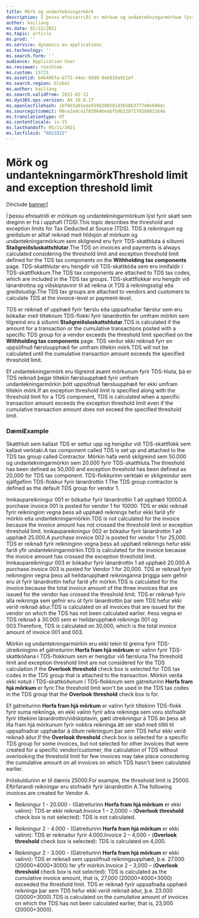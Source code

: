 ```yaml
---
title: Mörk og undantekningarmörk
description: Í þessu efnisatriði er mörkum og undantekningarmörkum lýst fyrir skatt sem dreginn er frá í upphafi (TDS).
author: kailiang
ms.date: 02/12/2021
ms.topic: article
ms.prod: ''
ms.service: dynamics-ax-applications
ms.technology: ''
ms.search.form: ''
audience: Application User
ms.reviewer: roschlom
ms.custom: 15721
ms.assetid: b4b406fa-b772-44ec-8dd8-8eb818a921ef
ms.search.region: Global
ms.author: kailiang
ms.search.validFrom: 2021-02-12
ms.dyn365.ops.version: AX 10.0.17
ms.openlocfilehash: 1bf0d3a01ede559d288581d3b58b3777d0e608dc
ms.sourcegitcommit: 08ce2a9ca1f02064beabfb9b228717d39882164b
ms.translationtype: HT
ms.contentlocale: is-IS
ms.lasthandoff: 05/11/2021
ms.locfileid: "6023322"
---
```

# <a name="threshold-limit-and-exception-threshold-limit"></a><span data-ttu-id="419a8-103">Mörk og undantekningarmörk</span><span class="sxs-lookup"><span data-stu-id="419a8-103">Threshold limit and exception threshold limit</span></span>

[!include [banner](../includes/banner.md)]

<span data-ttu-id="419a8-104">Í þessu efnisatriði er mörkum og undantekningarmörkum lýst fyrir skatt sem dreginn er frá í upphafi (TDS).</span><span class="sxs-lookup"><span data-stu-id="419a8-104">This topic describes the threshold and exception limits for Tax Deducted at Source (TDS).</span></span> <span data-ttu-id="419a8-105">TDS á reikningum og greiðslum er alltaf reiknað með hliðsjón af mörkum og undantekningarmörkum sem skilgreind eru fyrir TDS-skatthluta á síðunni **Staðgreiðsluskattshlutar**.</span><span class="sxs-lookup"><span data-stu-id="419a8-105">The TDS on invoices and payments is always calculated considering the threshold limit and exception threshold limit defined for the TDS tax components on the **Withholding tax components** page.</span></span> <span data-ttu-id="419a8-106">TDS-skatthlutar eru hengdir við TDS-skattkóða sem eru innifaldir í TDS-skattflokkum.</span><span class="sxs-lookup"><span data-stu-id="419a8-106">The TDS tax components are attached to TDS tax codes, which are included in the TDS tax groups.</span></span> <span data-ttu-id="419a8-107">TDS-skattflokkar eru hengdir við lánardrottna og viðskiptavinir til að reikna út TDS á reikningsstigi eða greiðslustigi.</span><span class="sxs-lookup"><span data-stu-id="419a8-107">The TDS tax groups are attached to vendors and customers to calculate TDS at the invoice-level or payment-level.</span></span>

<span data-ttu-id="419a8-108">TDS er reiknað ef upphæð fyrir færslu eða uppsafnaðar færslur sem eru bókaðar með tilteknum TDS-flokki fyrir lánardrottin fer umfram mörkin sem tilgreind eru á síðunni **Staðgreiðsluskattshlutar**.</span><span class="sxs-lookup"><span data-stu-id="419a8-108">TDS is calculated if the amount for a transaction or the cumulative transactions posted with a specific TDS group for a vendor exceeds the threshold limit specified on the **Withholding tax components** page.</span></span> <span data-ttu-id="419a8-109">TDS verður ekki reiknað fyrr en uppsöfnuð færsluupphæð fer umfram tiltekin mörk.</span><span class="sxs-lookup"><span data-stu-id="419a8-109">TDS will not be calculated until the cumulative transaction amount exceeds the specified threshold limit.</span></span>

<span data-ttu-id="419a8-110">Ef undantekningarmörk eru tilgreind ásamt mörkunum fyrir TDS-hluta, þá er TDS reiknað þegar tiltekin færsluupphæð fyrir umfram undantekningarmörkin þótt uppsöfnuð færsluupphæð fer ekki umfram tiltekin mörk.</span><span class="sxs-lookup"><span data-stu-id="419a8-110">If an exception threshold limit is specified along with the threshold limit for a TDS component, TDS is calculated when a specific transaction amount exceeds the exception threshold limit even if the cumulative transaction amount does not exceed the specified threshold limit.</span></span>

### <a name="example"></a><span data-ttu-id="419a8-111">Dæmi</span><span class="sxs-lookup"><span data-stu-id="419a8-111">Example</span></span>
<span data-ttu-id="419a8-112">Skatthluti sem kallast TDS er settur upp og hengdur við TDS-skattflokk sem kallast verktaki.</span><span class="sxs-lookup"><span data-stu-id="419a8-112">A tax component called TDS is set up and attached to the TDS tax group called Contractor.</span></span> <span data-ttu-id="419a8-113">Mörkin hafa verið skilgreind sem 50.000 og undantekningarmörkin sem 20.000 fyrir TDS-skatthluta.</span><span class="sxs-lookup"><span data-stu-id="419a8-113">The threshold has been defined as 50,000 and exception threshold has been defined as 20,000 for TDS tax component.</span></span> <span data-ttu-id="419a8-114">TDS-flokkurinn verktaki er skilgreindur sem sjálfgefinn TDS-flokkur fyrir lánardrottin 1.</span><span class="sxs-lookup"><span data-stu-id="419a8-114">The TDS group contractor is defined as the default TDS group for vendor 1.</span></span>

<span data-ttu-id="419a8-115">Innkaupareikningur 001 er bókaður fyrir lánardrottin 1 að upphæð 10000.</span><span class="sxs-lookup"><span data-stu-id="419a8-115">A purchase invoice 001 is posted for vendor 1 for 10000.</span></span> <span data-ttu-id="419a8-116">TDS er ekki reiknað fyrir reikninginn vegna þess að upphæð reiknings hefur ekki farið yfir mörkin eða undantekningarmörkin.</span><span class="sxs-lookup"><span data-stu-id="419a8-116">TDS is not calculated for the invoice because the invoice amount has not crossed the threshold limit or exception threshold limit.</span></span> <span data-ttu-id="419a8-117">Innkaupareikningur 002 er bókaður fyrir lánardrottin 1 að upphæð 25.000.</span><span class="sxs-lookup"><span data-stu-id="419a8-117">A purchase invoice 002 is posted for vendor 1 for 25,000.</span></span> <span data-ttu-id="419a8-118">TDS er reiknað fyrir reikninginn vegna þess að upphæð reiknings hefur ekki farið yfir undantekningarmörkin.</span><span class="sxs-lookup"><span data-stu-id="419a8-118">TDS is calculated for the invoice because the invoice amount has crossed the exception threshold limit.</span></span> <span data-ttu-id="419a8-119">Innkaupareikningur 003 er bókaður fyrir lánardrottin 1 að upphæð 20.000.</span><span class="sxs-lookup"><span data-stu-id="419a8-119">A purchase invoice 003 is posted for Vendor 1 for 20,000.</span></span> <span data-ttu-id="419a8-120">TDS er reiknað fyrir reikninginn vegna þess að heildarupphæð reikninganna þriggja sem gefnir eru út fyrir lánardrottin hefur farið yfir mörkin.</span><span class="sxs-lookup"><span data-stu-id="419a8-120">TDS is calculated for the invoice because the total invoice amount of the three invoices that are issued for the vendor has crossed the threshold limit.</span></span> <span data-ttu-id="419a8-121">TDS er reiknað fyrir alla reikninga sem gefnir eru út fyrir lánardrottin þar sem TDS hefur ekki verið reiknað áður.</span><span class="sxs-lookup"><span data-stu-id="419a8-121">TDS is calculated on all invoices that are issued for the vendor on which the TDS has not been calculated earlier.</span></span> <span data-ttu-id="419a8-122">Þess vegna er TDS reiknað á 30.000 sem er heildarupphæð reiknings 001 og 003.</span><span class="sxs-lookup"><span data-stu-id="419a8-122">Therefore, TDS is calculated on 30,000, which is the total invoice amount of invoice 001 and 003.</span></span>

<span data-ttu-id="419a8-123">Mörkin og undantekningarmörkin eru ekki tekin til greina fyrir TDS-útreikninginn ef gátreiturinn **Horfa fram hjá mörkum** er valinn fyrir TDS-skattkóðana í TDS-flokknum sem er hengdur við færsluna.</span><span class="sxs-lookup"><span data-stu-id="419a8-123">The threshold limit and exception threshold limit are not considered for the TDS calculation if the **Overlook threshold** check box is selected for TDS tax codes in the TDS group that is attached to the transaction.</span></span> <span data-ttu-id="419a8-124">Mörkin verða ekki notuð í TDS-skattkóðunum í TDS-flokknum sem gátreiturinn **Horfa fram hjá mörkum** er fyrir.</span><span class="sxs-lookup"><span data-stu-id="419a8-124">The threshold limit won't be used in the TDS tax codes in the TDS group that the **Overlook threshold** check box is for.</span></span>

<span data-ttu-id="419a8-125">Ef gátreiturinn **Horfa fram hjá mörkum** er valinn fyrir tiltekinn TDS-flokk fyrir suma reikninga, en ekki valinn fyrir aðra reikninga sem voru stofnaðir fyrir tiltekinn lánardrottin/viðskiptavin, gæti útreikningur á TDS án þess að líta fram hjá mörkunum fyrir nokkra reikninga átt sér stað með tilliti til uppsafnaðrar upphæðar á öllum reikningum þar sem TDS hefur ekki verið reiknað áður.</span><span class="sxs-lookup"><span data-stu-id="419a8-125">If the **Overlook threshold** check box is selected for a specific TDS group for some invoices, but not selected for other invoices that were created for a specific vendor/customer, the calculation of TDS without overlooking the threshold limit for few invoices may take place considering the cumulative amount on all invoices on which TDS hasn't been calculated earlier.</span></span>

<span data-ttu-id="419a8-126">Þröskuldurinn er til dæmis 25000.</span><span class="sxs-lookup"><span data-stu-id="419a8-126">For example, the threshold limit is 25000.</span></span> <span data-ttu-id="419a8-127">Eftirfarandi reikningar eru stofnaðir fyrir lánardrottin A.</span><span class="sxs-lookup"><span data-stu-id="419a8-127">The following invoices are created for Vendor A.</span></span>

- <span data-ttu-id="419a8-128">Reikningur 1 - 20.000 - (Gátreiturinn **Horfa fram hjá mörkum** er ekki valinn): TDS er ekki reiknað.</span><span class="sxs-lookup"><span data-stu-id="419a8-128">Invoice 1 – 2,0000 – (**Overlook threshold** check box is not selected): TDS is not calculated.</span></span>

- <span data-ttu-id="419a8-129">Reikningur 2 - 4.000 - (Gátreiturinn **Horfa fram hjá mörkum** er ekki valinn): TDS er reiknaður fyrir 4.000.</span><span class="sxs-lookup"><span data-stu-id="419a8-129">Invoice 2 – 4,000 – (**Overlook threshold** check box is selected): TDS is calculated on 4,000.</span></span>

- <span data-ttu-id="419a8-130">Reikningur 2 - 3.000 - (Gátreiturinn **Horfa fram hjá mörkum** er ekki valinn): TDS er reiknað sem uppsöfnuð reikningsupphæð, þ.e. 27.000 (20000+4000+3000) fer yfir mörkin.</span><span class="sxs-lookup"><span data-stu-id="419a8-130">Invoice 2 – 3,000 – (**Overlook threshold** check box is not selected): TDS is calculated as the cumulative invoice amount, that is, 27,000 (20000+4000+3000) exceeded the threshold limit.</span></span> <span data-ttu-id="419a8-131">TDS er reiknað fyrir uppsafnaða upphæð reikninga þar sem TDS hefur ekki verið reiknað áður, þ.e. 23.000 (20000+3000).</span><span class="sxs-lookup"><span data-stu-id="419a8-131">TDS is calculated on the cumulative amount of invoices on which the TDS has not been calculated earlier, that is, 23,000 (20000+3000).</span></span>
